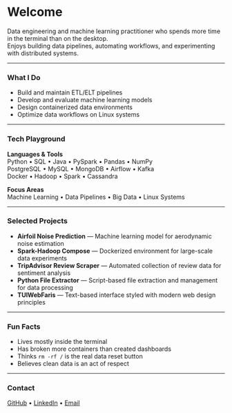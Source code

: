 # Welcome

Data engineering and machine learning practitioner who spends more time in the terminal than on the desktop.  
Enjoys building data pipelines, automating workflows, and experimenting with distributed systems.

---

### What I Do
- Build and maintain ETL/ELT pipelines  
- Develop and evaluate machine learning models  
- Design containerized data environments  
- Optimize data workflows on Linux systems  

---

### Tech Playground
**Languages & Tools**  
Python • SQL • Java • PySpark • Pandas • NumPy  
PostgreSQL • MySQL • MongoDB • Airflow • Kafka  
Docker • Hadoop • Spark • Cassandra  

**Focus Areas**  
Machine Learning • Data Pipelines • Big Data • Linux Systems

---

### Selected Projects
- **Airfoil Noise Prediction** — Machine learning model for aerodynamic noise estimation  
- **Spark-Hadoop Compose** — Dockerized environment for large-scale data experiments  
- **TripAdvisor Review Scraper** — Automated collection of review data for sentiment analysis  
- **Python File Extractor** — Script-based file extraction and management for data processing  
- **TUIWebFaris** — Text-based interface styled with modern web design principles

---

### Fun Facts
- Lives mostly inside the terminal  
- Has broken more containers than created dashboards  
- Thinks `rm -rf /` is the real data reset button  
- Believes clean data is an act of respect

---

### Contact
[GitHub](https://github.com/ElFariss) • [LinkedIn](https://linkedin.com) • [Email](mailto:fariselhakim898@gmail.com)

